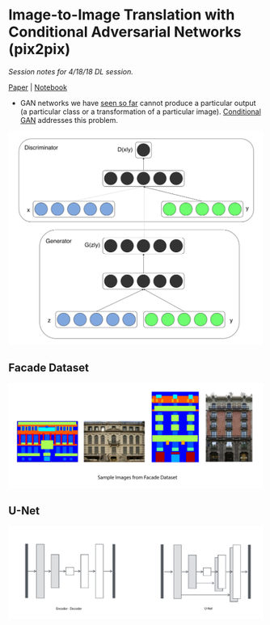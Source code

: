 # Image-to-Image Translation with Conditional Adversarial Networks (pix2pix)
*Session notes for 4/18/18 DL session.*

[Paper](https://arxiv.org/pdf/1611.07004.pdf) | [Notebook](http://gluon.mxnet.io/chapter14_generative-adversarial-networks/pixel2pixel.html)

- GAN networks we have [seen so far](gan_training.md) cannot produce a particular output (a particular class or a transformation of a particular image). [Conditional GAN](https://arxiv.org/pdf/1411.1784.pdf) addresses this problem.

![Conditional GAN](img/conditional_gan.png)

## Facade Dataset

![Samples from Facade Dataset](img/facade_samples.png)

## U-Net
![Samples from Facade Dataset](img/unet2.png)

